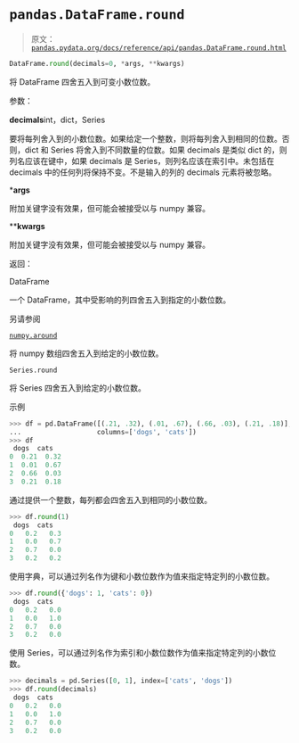 # `pandas.DataFrame.round`

> 原文：[`pandas.pydata.org/docs/reference/api/pandas.DataFrame.round.html`](https://pandas.pydata.org/docs/reference/api/pandas.DataFrame.round.html)

```py
DataFrame.round(decimals=0, *args, **kwargs)
```

将 DataFrame 四舍五入到可变小数位数。

参数：

**decimals**int，dict，Series

要将每列舍入到的小数位数。如果给定一个整数，则将每列舍入到相同的位数。否则，dict 和 Series 将舍入到不同数量的位数。如果 decimals 是类似 dict 的，则列名应该在键中，如果 decimals 是 Series，则列名应该在索引中。未包括在 decimals 中的任何列将保持不变。不是输入的列的 decimals 元素将被忽略。

***args**

附加关键字没有效果，但可能会被接受以与 numpy 兼容。

****kwargs**

附加关键字没有效果，但可能会被接受以与 numpy 兼容。

返回：

DataFrame

一个 DataFrame，其中受影响的列四舍五入到指定的小数位数。

另请参阅

[`numpy.around`](https://numpy.org/doc/stable/reference/generated/numpy.around.html#numpy.around "(在 NumPy v1.26 中)")

将 numpy 数组四舍五入到给定的小数位数。

`Series.round`

将 Series 四舍五入到给定的小数位数。

示例

```py
>>> df = pd.DataFrame([(.21, .32), (.01, .67), (.66, .03), (.21, .18)],
...                   columns=['dogs', 'cats'])
>>> df
 dogs  cats
0  0.21  0.32
1  0.01  0.67
2  0.66  0.03
3  0.21  0.18 
```

通过提供一个整数，每列都会四舍五入到相同的小数位数。

```py
>>> df.round(1)
 dogs  cats
0   0.2   0.3
1   0.0   0.7
2   0.7   0.0
3   0.2   0.2 
```

使用字典，可以通过列名作为键和小数位数作为值来指定特定列的小数位数。

```py
>>> df.round({'dogs': 1, 'cats': 0})
 dogs  cats
0   0.2   0.0
1   0.0   1.0
2   0.7   0.0
3   0.2   0.0 
```

使用 Series，可以通过列名作为索引和小数位数作为值来指定特定列的小数位数。

```py
>>> decimals = pd.Series([0, 1], index=['cats', 'dogs'])
>>> df.round(decimals)
 dogs  cats
0   0.2   0.0
1   0.0   1.0
2   0.7   0.0
3   0.2   0.0 
```
